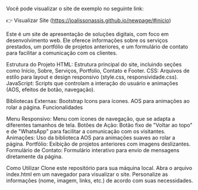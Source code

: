 
Você pode visualizar o site de exemplo no seguinte link:

👉 Visualizar Site (https://joalissonassis.github.io/newpage/#inicio)

Este é um site de apresentação de soluções digitais, com foco em desenvolvimento web. Ele oferece informações sobre os serviços prestados, um portfólio de projetos anteriores, e um formulário de contato para facilitar a comunicação com os clientes.

Estrutura do Projeto
HTML: Estrutura principal do site, incluindo seções como Início, Sobre, Serviços, Portfolio, Contato e Footer.
CSS: Arquivos de estilo para layout e design responsivo (style.css, responsividade.css).
JavaScript: Scripts que controlam a interação do usuário e animações (AOS, efeitos de botão, navegação).

Bibliotecas Externas:
Bootstrap Icons para ícones.
AOS para animações ao rolar a página.
Funcionalidades

Menu Responsivo: Menu com ícones de navegação, que se adapta a diferentes tamanhos de tela.
Botões de Ação: Botão fixo de "Voltar ao topo" e de "WhatsApp" para facilitar a comunicação com os visitantes.
Animações: Uso da biblioteca AOS para animações suaves ao rolar a página.
Portfólio: Exibição de projetos anteriores com imagens deslizantes.
Formulário de Contato: Formulário interativo para envio de mensagens diretamente da página.

Como Utilizar
Clone este repositório para sua máquina local.
Abra o arquivo index.html em um navegador para visualizar o site.
Personalize as informações (nome, imagem, links, etc.) de acordo com suas necessidades.
